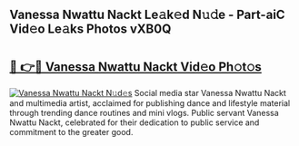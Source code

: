## Vanessa Nwattu Nackt Le𝚊k𝚎d N𝚞𝚍e - Part-aiC Vid𝚎o Le𝚊ks Photos vXB0Q

# <h2><a href="http://fbaxha3.evod.top/?m=Vanessa+Nwattu+Nackt">🔗 👉🔴 Vanessa Nwattu Nackt Vid𝚎o Ph𝚘t𝚘s</a></h2>

[![Vanessa Nwattu Nackt N𝚞d𝚎s](https://i.imgur.com/8V9OHl7.gif)](http://fbaxha3.evod.top/?m=Vanessa+Nwattu+Nackt)
Social media star Vanessa Nwattu Nackt and multimedia artist, acclaimed for publishing dance and lifestyle material through trending dance routines and mini vlogs. Public servant Vanessa Nwattu Nackt, celebrated for their dedication to public service and commitment to the greater good. 
